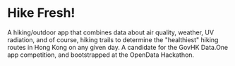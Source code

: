 Hike Fresh!
============

A hiking/outdoor app that combines data about air quality, weather, UV radiation, and of course, hiking trails to determine the "healthiest" hiking routes in Hong Kong on any given day. A candidate for the GovHK Data.One app competition, and bootstrapped at the OpenData Hackathon.
